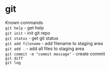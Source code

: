  # git
Known commands  
`git help` - get help  
`git init` - init git repo  
`git status` - get git status  
`git add filename` - add filename to staging area  
`git add .` - add all files to staging area  
`git commit -m "commit message"` - create commit  
`git diff`  
`git log`  

